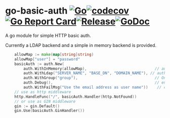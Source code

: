 # go-basic-auth [![Go](https://github.com/vogtp/go-basic-auth/actions/workflows/go.yml/badge.svg)](https://github.com/vogtp/go-basic-auth/actions/workflows/go.yml)[![codecov](https://codecov.io/gh/vogtp/go-basic-auth/branch/main/graph/badge.svg?token=DV0IDZ2FXE)](https://codecov.io/gh/vogtp/go-basic-auth)[![Go Report Card](https://goreportcard.com/badge/github.com/vogtp/go-basic-auth)](https://goreportcard.com/report/github.com/vogtp/go-basic-auth)[![Release](https://img.shields.io/github/release/vogtp/go-basic-auth.svg?style=flat-square)](https://github.com/vogtp/go-basic-auth/releases)[![GoDoc](https://pkg.go.dev/badge/github.com/vogtp/go-basic-auth?status.svg)](https://pkg.go.dev/github.com/vogtp/go-basic-auth?tab=doc)


A go module for simple HTTP basic auth.

Currently a LDAP backend and a simple in memory backend is provided.

```go
	allowMap := make(map[string]string)
	allowMap["user"] = "password"
	basicAuth := auth.New(
		auth.WithInMemory(allowMap),                              // authorise users in allowMap (no groups used)
		auth.WithLdap("SERVER_NAME", "BASE_DN", "DOMAIN_NAME"), // authorise users for (AD) LDAP
		auth.WithGroup("group"),                                  // One or more groups the user has to be in to be authorised
		auth.Debug(),                                             // enable debug output
		auth.WithFailMsg("Use the email address as user name"))    // custom error message
	// use as http middleware
	http.HandleFunc("/", basicAuth.Handler(http.NotFound))
	// or use as GIN middleware
	gin := gin.Default()
	gin.Use(basicAuth.GinHandler())
```
